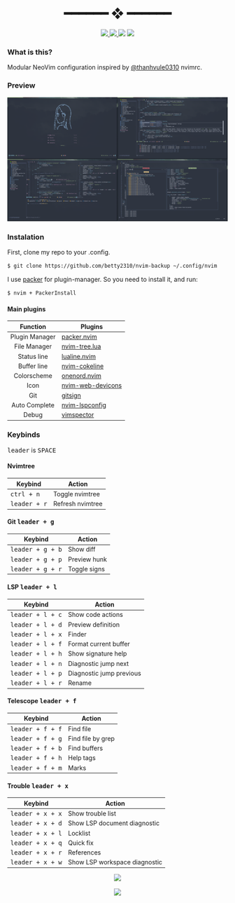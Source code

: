 <h1 align="center"> ━━━━━━  ❖  ━━━━━━ </h1>

<div align="center">
    <p></p>
    <a href="https://github.com/betty2310/nvim-backup/stargazers">
        <img src="https://img.shields.io/github/stars/betty2310/nvim-backup?color=%238FBCBB&labelColor=%233B4252&style=for-the-badge">
    </a>
    <a href="https://github.com/betty2310/nvim-backup/network/members/">
        <img src="https://img.shields.io/github/forks/betty2310/nvim-backup?color=%2388C0D0&labelColor=%233B4252&style=for-the-badge">
    </a>
    <img src="https://img.shields.io/github/repo-size/betty2310/nvim-backup?color=%2381A1C1&labelColor=%233B4252&style=for-the-badge">
   <img src="https://badges.pufler.dev/visits/betty2310/nvim-backup?style=for-the-badge&color=5E81AC&logoColor=white&labelColor=3B4252"/>
</div>

<p/>
  
### What is this?
Modular NeoVim configuration inspired by [@thanhvule0310](https://github.com/thanhvule0310/dotfiles/tree/main/nvim) nvimrc.

### Preview
![image](https://github.com/betty2310/file/blob/main/nvim/out.png?raw=true)
### Instalation
First, clone my repo to your .config.
```bash
$ git clone https://github.com/betty2310/nvim-backup ~/.config/nvim
```
I use [packer](https://github.com/wbthomason/packer.nvim) for plugin-manager. So you need to install it, and run:
```bash
$ nvim + PackerInstall
```
#### Main plugins 

|    Function    | Plugins                                                                                                       |
| :------------: | ------------------------------------------------------------------------------------------------------------- |
| Plugin Manager | [packer.nvim](https://github.com/wbthomason/packer.nvim)                                                      |
|  File Manager  | [nvim-tree.lua](https://github.com/kyazdani42/nvim-tree.lua)                                                  |
|  Status line   | [lualine.nvim](https://github.com/nvim-lualine/lualine.nvim)                                                 |
|  Buffer line   | [nvim-cokeline](https://github.com/noib3/nvim-cokeline)                                                          |
|  Colorscheme   | [onenord.nvim](https://github.com/betty2310/onenord.nvim)                                                       |
|      Icon      | [nvim-web-devicons](https://github.com/kyazdani42/nvim-web-devicons)                                          |
|      Git       | [gitsign](https://github.com/lewis6991/gitsigns.nvim) |
| Auto Complete  | [nvim-lspconfig](https://github.com/neovim/nvim-lspconfig)                                                    |
| Debug          | [vimspector](https://github.com/puremourning/vimspector)                                                    |

### Keybinds
<kbd>leader</kbd> is <kbd>SPACE</kbd>
#### Nvimtree

| Keybind               | Action           |
| --------------------- | ---------------- |
| <kbd>ctrl + n</kbd>   | Toggle nvimtree  |
| <kbd>leader + r</kbd> | Refresh nvimtree |

#### Git <kbd>leader + g</kbd>

| Keybind                   | Action       |
| ------------------------- | ------------ |
| <kbd>leader + g + b</kbd> | Show diff    |
| <kbd>leader + g + p</kbd> | Preview hunk |
| <kbd>leader + g + r</kbd> | Toggle signs |

#### LSP <kbd>leader + l</kbd>

| Keybind                   | Action                   |
| ------------------------- | ------------------------ |
| <kbd>leader + l + c</kbd> | Show code actions        |
| <kbd>leader + l + d</kbd> | Preview definition       |
| <kbd>leader + l + x</kbd> | Finder                   |
| <kbd>leader + l + f</kbd> | Format current buffer    |
| <kbd>leader + l + h</kbd> | Show signature help      |
| <kbd>leader + l + n</kbd> | Diagnostic jump next     |
| <kbd>leader + l + p</kbd> | Diagnostic jump previous |
| <kbd>leader + l + r</kbd> | Rename                   |

#### Telescope <kbd>leader + f</kbd>

| Keybind                   | Action            |
| ------------------------- | ----------------- |
| <kbd>leader + f + f</kbd> | Find file         |
| <kbd>leader + f + g</kbd> | Find file by grep |
| <kbd>leader + f + b</kbd> | Find buffers      |
| <kbd>leader + f + h</kbd> | Help tags         |
| <kbd>leader + f + m</kbd> | Marks             |


#### Trouble <kbd>leader + x</kbd>

| Keybind                   | Action                        |
| ------------------------- | ----------------------------- |
| <kbd>leader + x + x</kbd> | Show trouble list             |
| <kbd>leader + x + d</kbd> | Show LSP document diagnostic  |
| <kbd>leader + x + l</kbd> | Locklist                      |
| <kbd>leader + x + q</kbd> | Quick fix                     |
| <kbd>leader + x + r</kbd> | References                    |
| <kbd>leader + x + w</kbd> | Show LSP workspace diagnostic |
<p align="center"><img src="https://raw.githubusercontent.com/arcticicestudio/nord-docs/develop/assets/images/nord/repository-footer-separator.svg?sanitize=true" /></p>
<p align="center"><a href="https://github.com/betty2310/nvim-backup/blob/main/LICENSE"><img src="https://img.shields.io/static/v1.svg?style=flat-square&label=License&message=GPL-3.0&logoColor=eceff4&logo=github&colorA=4c566a&colorB=88c0d0"/></a></p>

